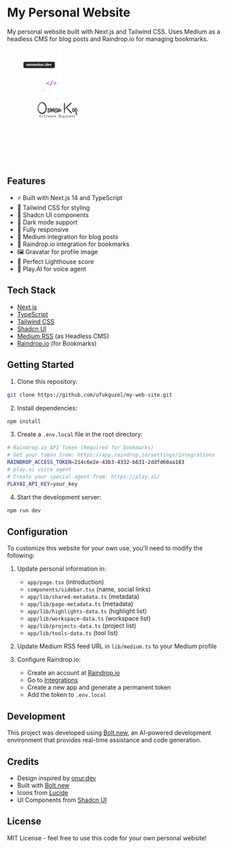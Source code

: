 # My Personal Website

My personal website built with Next.js and Tailwind CSS. Uses Medium as a headless CMS for blog posts and Raindrop.io for managing bookmarks.

<img src="public/og-image.png" width="900" />

## Features

- ⚡️ Built with Next.js 14 and TypeScript
- 💨 Tailwind CSS for styling
- 🎨 Shadcn UI components
- 🌙 Dark mode support
- 📱 Fully responsive
- 📝 Medium integration for blog posts
- 🔖 Raindrop.io integration for bookmarks
- 🖼️ Gravatar for profile image
- 🎯 Perfect Lighthouse score
- 🤖 Play.AI for voice agent

## Tech Stack

- [Next.js](https://nextjs.org)
- [TypeScript](https://www.typescriptlang.org)
- [Tailwind CSS](https://tailwindcss.com)
- [Shadcn UI](https://ui.shadcn.com)
- [Medium RSS](https://medium.com) (as Headless CMS)
- [Raindrop.io](https://raindrop.io) (for Bookmarks)

## Getting Started

1. Clone this repository:
```bash
git clone https://github.com/ufukguzel/my-web-site.git
```

2. Install dependencies:
```bash
npm install
```

3. Create a `.env.local` file in the root directory:
```bash
# Raindrop.io API Token (Required for bookmarks)
# Get your token from: https://app.raindrop.io/settings/integrations
RAINDROP_ACCESS_TOKEN=214c6e2e-43b3-4332-b631-2ddfd60aa183
# play.ai voice agent
# Create your special agent from: https://play.ai/
PLAYAI_API_KEY=your_key
```

4. Start the development server:
```bash
npm run dev
```

## Configuration

To customize this website for your own use, you'll need to modify the following:

1. Update personal information in:
   - `app/page.tsx` (introduction)
   - `components/sidebar.tsx` (name, social links)
   - `app/lib/shared-metadata.ts` (metadata)
   - `app/lib/page-metadata.ts` (metadata)
   - `app/lib/highlights-data.ts` (highlight list)
   - `app/lib/workspace-data.ts` (workspace list)
   - `app/lib/projects-data.ts` (project list)
   - `app/lib/tools-data.ts` (tool list)

2. Update Medium RSS feed URL in `lib/medium.ts` to your Medium profile

3. Configure Raindrop.io:
   - Create an account at [Raindrop.io](https://raindrop.io)
   - Go to [Integrations](https://app.raindrop.io/settings/integrations)
   - Create a new app and generate a permanent token
   - Add the token to `.env.local`

## Development

This project was developed using [Bolt.new](https://bolt.new), an AI-powered development environment that provides real-time assistance and code generation.

## Credits

- Design inspired by [onur.dev](https://github.com/suyalcinkaya/onur.dev)
- Built with [Bolt.new](https://bolt.new)
- Icons from [Lucide](https://lucide.dev)
- UI Components from [Shadcn UI](https://ui.shadcn.com)

## License

MIT License - feel free to use this code for your own personal website!
